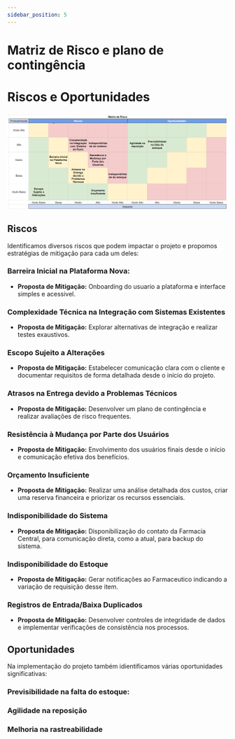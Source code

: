 ```yaml
---
sidebar_position: 5
---
```


# Matriz de Risco e plano de contingência

# Riscos e Oportunidades

![matrix de risco](/docs/docs/Images/Matriz%20de%20Risco.png)

## Riscos

Identificamos diversos riscos que podem impactar o projeto e propomos estratégias de mitigação para cada um deles:

### Barreira Inicial na Plataforma Nova:
- **Proposta de Mitigação:** Onboarding do usuario a plataforma e interface simples e acessivel.

### Complexidade Técnica na Integração com Sistemas Existentes
- **Proposta de Mitigação:** Explorar alternativas de integração e realizar testes exaustivos.

### Escopo Sujeito a Alterações
- **Proposta de Mitigação:** Estabelecer comunicação clara com o cliente e documentar requisitos de forma detalhada desde o início do projeto.

### Atrasos na Entrega devido a Problemas Técnicos
- **Proposta de Mitigação:** Desenvolver um plano de contingência e realizar avaliações de risco frequentes.

### Resistência à Mudança por Parte dos Usuários
- **Proposta de Mitigação:** Envolvimento dos usuários finais desde o início e comunicação efetiva dos benefícios.

### Orçamento Insuficiente
- **Proposta de Mitigação:** Realizar uma análise detalhada dos custos, criar uma reserva financeira e priorizar os recursos essenciais.

### Indisponibilidade do Sistema
- **Proposta de Mitigação:** Disponibilização do contato da Farmacia Central, para comunicação direta, como a atual, para backup do sistema.

### Indisponibilidade do Estoque
- **Proposta de Mitigação:** Gerar notificações ao Farmaceutico indicando a variação de requisição desse item.

### Registros de Entrada/Baixa Duplicados
- **Proposta de Mitigação:** Desenvolver controles de integridade de dados e implementar verificações de consistência nos processos.



## Oportunidades

Na implementação do projeto também idientificamos várias oportunidades significativas:

### Previsibilidade na falta do estoque:


### Agilidade na reposição


### Melhoria na rastreabilidade

